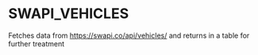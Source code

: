 # SWAPI_VEHICLES
Fetches data from https://swapi.co/api/vehicles/ and returns in a table for further treatment
